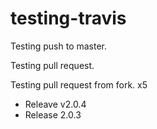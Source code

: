 # testing-travis

Testing push to master.

Testing pull request.

Testing pull request from fork. x5

- Releave v2.0.4
- Release 2.0.3
